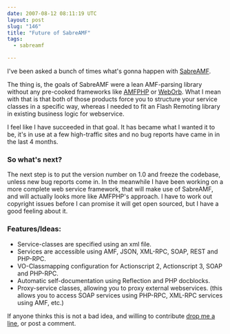 ```yaml
---
date: 2007-08-12 08:11:19 UTC
layout: post
slug: "146"
title: "Future of SabreAMF"
tags:
  - sabreamf

---
```

<p>I've been asked a bunch of times what's gonna happen with <a href="http://www.osflash.org/sabreamf">SabreAMF</a>.</p>

<p>The thing is, the goals of SabreAMF were a lean AMF-parsing library without any pre-cooked frameworks like <a href="http://www.amfphp.org/">AMFPHP</a> or <a href="http://www.themidnightcoders.com/weborb/php/">WebOrb</a>. What I mean with that is that both of those products force you to structure your service classes in a specific way, whereas I needed to fit an Flash Remoting library in existing business logic for webservice.</p>

<p>I feel like I have succeeded in that goal. It has became what I wanted it to be, it's in use at a few high-traffic sites and no bug reports have came in in the last 4 months.</p>

<h3>So what's next?</h3>

<p>The next step is to put the version number on 1.0 and freeze the codebase, unless new bug reports come in. In the meanwhile I have been working on a more complete web service framework, that will make use of SabreAMF, and will actually looks more like AMFPHP's approach. I have to work out copyright issues before I can promise it will get open sourced, but I have a good feeling about it.</p>

<h3>Features/Ideas:</h3>

<ul>
  <li>Service-classes are specified using an xml file.</li>
  <li>Services are accessible using AMF, JSON, XML-RPC, SOAP, REST and PHP-RPC.</li>
  <li>VO-Classmapping configuration for Actionscript 2, Actionscript 3, SOAP and PHP-RPC.</li>
  <li>Automatic self-documentation using Reflection and PHP docblocks.</li>
  <li>Proxy-service classes, allowing you to proxy external webservices. (this allows you to access SOAP services using PHP-RPC, XML-RPC services using AMF, etc.)</li>
</ul>

<p>If anyone thinks this is not a bad idea, and willing to contribute <a href="/contact">drop me a line</a>, or post a comment.</p>

